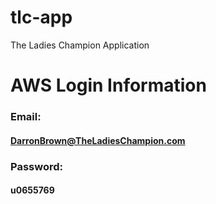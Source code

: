 # tlc-app
The Ladies Champion Application

# AWS Login Information

### Email:
#### DarronBrown@TheLadiesChampion.com

### Password: 
#### u0655769


